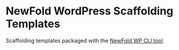 # NewFold WordPress Scaffolding Templates

Scaffolding templates packaged with the [NewFold WP CLI tool](https://github.com/bluehost/newfold-wp-cli).

